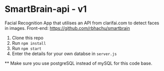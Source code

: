 # SmartBrain-api - v1
Facial Recognition App that utilises an API from clarifai.com to detect faces in images.
Front-end: https://github.com/rbhachu/smartbrain

1. Clone this repo
2. Run `npm install`
3. Run `npm start`
4. Enter the details for your own databse in `server.js`

** Make sure you use postgreSQL instead of mySQL for this code base.
